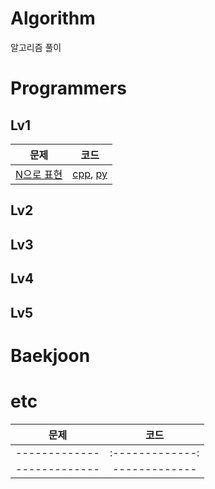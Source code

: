 # Algorithm
알고리즘 풀이

# Programmers
## Lv1
| 문제 | 코드 |
| ------------- |:-------------:|
| [N으로 표현](https://programmers.co.kr/learn/courses/30/lessons/42895) | [cpp](Programmers/Lv1/Lv1_N으로표현.cpp), [py](Programmers/Lv3/Lv3_N으로표현.py)| 

## Lv2
## Lv3
## Lv4
## Lv5

# Baekjoon 

# etc
| 문제 | 코드 |
| ------------- |:-------------:|
| ------------- |:-------------:|
| ------------- | ------------- |
